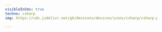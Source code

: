 ```yaml
---
visibleInCms: true
techno: csharp
img: https://cdn.jsdelivr.net/gh/devicons/devicon/icons/csharp/csharp-plain.svg

---
```

